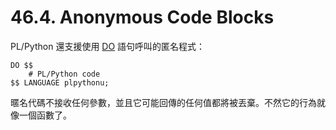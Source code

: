 # 46.4. Anonymous Code Blocks

PL/Python 還支援使用 [DO](../../reference/sql-commands/do.md) 語句呼叫的匿名程式：

```
DO $$
    # PL/Python code
$$ LANGUAGE plpythonu;
```

暱名代碼不接收任何參數，並且它可能回傳的任何值都將被丟棄。不然它的行為就像一個函數了。

